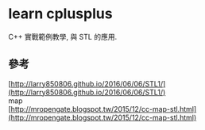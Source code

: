 # learn cplusplus
C++ 實戰範例教學, 與 STL 的應用.

## 參考
[http://larry850806.github.io/2016/06/06/STL1/](http://larry850806.github.io/2016/06/06/STL1/)  
map  
[http://mropengate.blogspot.tw/2015/12/cc-map-stl.html](http://mropengate.blogspot.tw/2015/12/cc-map-stl.html)  
